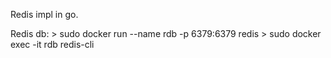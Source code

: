 Redis impl in go.


Redis db:
    > sudo docker run --name rdb -p 6379:6379 redis
    > sudo docker exec -it rdb redis-cli
